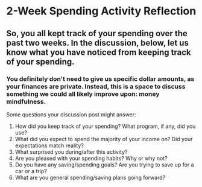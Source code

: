 # 2-Week Spending Activity Reflection

## So, you all kept track of your spending over the past two weeks. In the discussion, below, let us know what you have noticed from keeping track of your spending.

### **You definitely don't need to give us specific dollar amounts, as your finances are private. Instead, this is a space to discuss something we could all likely improve upon: money mindfulness.**

Some questions your discussion post might answer:

1. How did you keep track of your spending? What program, if any, did you use?
2. What did you expect to spend the majority of your income on? Did your expectations match reality?
3. What surprised you during/after this activity?
4. Are you pleased with your spending habits? Why or why not?
5. Do you have any saving/spending goals? Are you trying to save up for a car or a trip?
6. What are you general spending/saving plans going forward?
